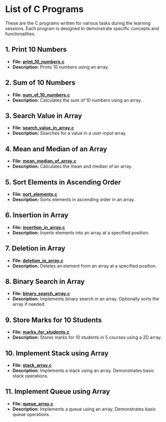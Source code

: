 # List of C Programs

These are the C programs written for various tasks during the learning sessions. Each program is designed to demonstrate specific concepts and functionalities.

## 1. Print 10 Numbers
- **File: [print_10_numbers.c](https://github.com/abirxgpt/Sem-3rd/blob/main/data-structures-and-algorithms/DSA%20Lab/Programme%2001.c)**
- **Description:** Prints 10 numbers using an array.

## 2. Sum of 10 Numbers
- **File: [sum_of_10_numbers.c](https://github.com/abirxgpt/Sem-3rd/blob/main/data-structures-and-algorithms/DSA%20Lab/Programme%2002.c)**
- **Description:** Calculates the sum of 10 numbers using an array.

## 3. Search Value in Array
- **File: [search_value_in_array.c](https://github.com/abirxgpt/Sem-3rd/blob/main/data-structures-and-algorithms/DSA%20Lab/Programme%2003.c)**
- **Description:** Searches for a value in a user-input array.

## 4. Mean and Median of an Array
- **File: [mean_median_of_array.c](https://github.com/abirxgpt/Sem-3rd/blob/main/data-structures-and-algorithms/DSA%20Lab/Programme%2004.c)**
- **Description:** Calculates the mean and median of an array.

## 5. Sort Elements in Ascending Order
- **File: [sort_elements.c](https://github.com/abirxgpt/Sem-3rd/blob/main/data-structures-and-algorithms/DSA%20Lab/Programme%2005.c)**
- **Description:** Sorts elements in ascending order in an array.

## 6. Insertion in Array
- **File: [insertion_in_array.c](https://github.com/abirxgpt/Sem-3rd/blob/main/data-structures-and-algorithms/DSA%20Lab/Programme%2006.c)**
- **Description:** Inserts elements into an array at a specified position.

## 7. Deletion in Array
- **File: [deletion_in_array.c](https://github.com/abirxgpt/Sem-3rd/blob/main/data-structures-and-algorithms/DSA%20Lab/Programme%2007.c)**
- **Description:** Deletes an element from an array at a specified position.

## 8. Binary Search in Array
- **File: [binary_search_array.c](https://github.com/abirxgpt/Sem-3rd/blob/main/data-structures-and-algorithms/DSA%20Lab/Programme%2008.c)**
- **Description:** Implements binary search in an array. Optionally sorts the array if needed.

## 9. Store Marks for 10 Students
- **File: [marks_for_students.c](https://github.com/abirxgpt/Sem-3rd/blob/main/data-structures-and-algorithms/DSA%20Lab/Programme%2009.c)**
- **Description:** Stores marks for 10 students in 5 courses using a 2D array.

## 10. Implement Stack using Array
- **File: [stack_array.c](https://github.com/abirxgpt/Sem-3rd/blob/main/data-structures-and-algorithms/DSA%20Lab/Programme%2010.c)**
- **Description:** Implements a stack using an array. Demonstrates basic stack operations.

## 11. Implement Queue using Array
- **File: [queue_array.c](https://github.com/abirxgpt/Sem-3rd/blob/main/data-structures-and-algorithms/DSA%20Lab/Programme%2011.c)**
- **Description:** Implements a queue using an array. Demonstrates basic queue operations.

